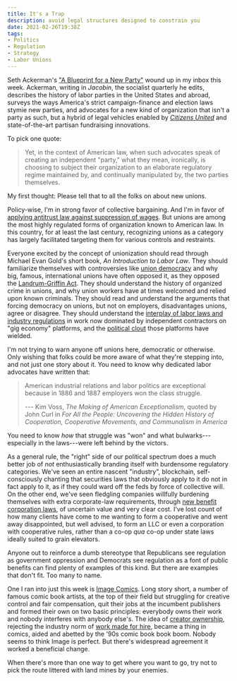 ```yaml
---
title: It's a Trap
description: avoid legal structures designed to constrain you
date: 2021-02-26T19:38Z
tags:
- Politics
- Regulation
- Strategy
- Labor Unions
---
```


Seth Ackerman's ["A Blueprint for a New Party"](https://www.jacobinmag.com/2016/11/bernie-sanders-democratic-labor-party-ackerman/) wound up in my inbox this week.  Ackerman, writing in _Jacobin_, the socialist quarterly he edits, describes the history of labor parties in the United States and abroad, surveys the ways America's strict campaign-finance and election laws stymie new parties, and advocates for a new kind of organization that isn't a party as such, but a hybrid of legal vehicles enabled by [_Citizens United_](https://en.wikipedia.org/wiki/Citizens_United_v._FEC) and state-of-the-art partisan fundraising innovations.

To pick one quote:

> Yet, in the context of American law, when such advocates speak of creating an independent "party," what they mean, ironically, is choosing to subject their organization to an elaborate regulatory regime maintained by, and continually manipulated by, the two parties themselves.

My first thought: Please tell that to all the folks on about new unions.

Policy-wise, I'm in strong favor of collective bargaining.  And I'm in favor of [applying antitrust law against suppression of wages](https://en.wikipedia.org/wiki/High-Tech_Employee_Antitrust_Litigation).  But unions are among the most highly regulated forms of organization known to American law.  In this country, for at least the last century, recognizing unions as a category has largely facilitated targeting them for various controls and restraints.

Everyone excited by the concept of unionization should read through Michael Evan Gold's short book, _An Introduction to Labor Law_.  They should familiarize themselves with controversies like [union democracy](https://en.wikipedia.org/wiki/Union_democracy) and why big, famous, international unions have often opposed it, as they opposed the [Landrum-Griffin Act](https://en.wikipedia.org/wiki/Labor_Management_Reporting_and_Disclosure_Act_of_1959).  They should understand the history of organized crime in unions, and why union workers have at times welcomed and relied upon known criminals.  They should read and understand the arguments that forcing democracy on unions, but not on employers, disadvantages unions, agree or disagree.  They should understand the [interplay of labor laws and industry regulations](https://papers.ssrn.com/sol3/papers.cfm?abstract_id=2921486) in work now dominated by independent contractors on "gig economy" platforms, and the [political clout](https://en.wikipedia.org/wiki/2020_California_Proposition_22) those platforms have wielded.

I'm not trying to warn anyone off unions here, democratic or otherwise.  Only wishing that folks could be more aware of what they're stepping into, and not just one story about it.  You need to know why dedicated labor advocates have written that:

> American industrial relations and labor politics are exceptional because in 1886 and 1887 employers won the class struggle.
>
> --- Kim Voss, _The Making of American Exceptionalism_, quoted by John Curl in _For All the People: Uncovering the Hidden History of Cooperation, Cooperative Movements, and Communalism in America_

You need to know _how_ that struggle was "won" and what bulwarks---especially in the laws---were left behind by the victors.

As a general rule, the "right" side of our political spectrum does a much better job of _not_ enthusiastically branding itself with burdensome regulatory categories.  We've seen an entire nascent "industry", blockchain, self-consciously chanting that securities laws that obviously apply to it do not in fact apply to it, as if they could ward off the feds by force of collective will.  On the other end, we've seen fledgling companies willfully burdening themselves with extra corporate-law requirements, through [new benefit corporation laws](https://en.wikipedia.org/wiki/Benefit_corporation), of uncertain value and very clear cost.  I've lost count of how many clients have come to me wanting to form a cooperative and went away disappointed, but well advised, to form an LLC or even a corporation with cooperative rules, rather than a co-op _qua_ co-op under state laws ideally suited to grain elevators.

Anyone out to reinforce a dumb stereotype that Republicans see regulation as government oppression and Democrats see regulation as a font of public benefits can find plenty of examples of this kind.  But there are examples that don't fit.  Too many to name.

One I ran into just this week is [Image Comics](https://en.wikipedia.org/wiki/Image_Comics).  Long story short, a number of famous comic book artists, at the top of their field but struggling for creative control and fair compensation, quit their jobs at the incumbent publishers and formed their own on two basic principles: everybody owns their work and nobody interferes with anybody else's.  The idea of [creator ownership](https://en.wikipedia.org/wiki/Creator_ownership_in_comics), rejecting the industry norm of [work made for hire](https://en.wikipedia.org/wiki/Work_for_hire), became a thing in comics, aided and abetted by the '90s comic book book boom.  Nobody seems to think Image is perfect.  But there's widespread agreement it worked a beneficial change.

When there's more than one way to get where you want to go, try not to pick the route littered with land mines by your enemies.

